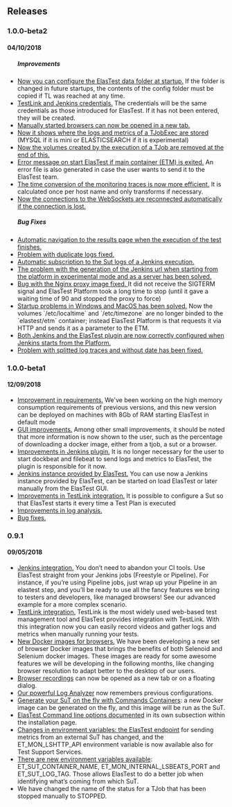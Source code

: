 <div class="range range-xs-left">
<div class="cell-xs-10 cell-lg-6 text-md-left inset-md-right-80 cell-lg-push-1 offset-top-50 offset-lg-top-0">
<h2 id="content" class="h1">Releases</h2>
</div>
</div>

<div id="1.0.0-beta1">
<h3 class="small-subtitle">1.0.0-beta2</h3>
<h4 class="smaller-subtitle">04/10/2018</h4>

<ul>
<h5 class="smaller-subtitle">Improvements</h5>
<li><a target="_blank" href="/docs/deploying/ubuntu/#elastestData">Now you can configure the ElasTest data folder at startup.</a> If the folder is changed in future startups, the contents of the config folder must be copied if TL was reached at any time.</li>
<li><a target="_blank" href="javascript:void(0);">TestLink and Jenkins credentials.</a> The credentials will be the same credentials as those introduced for ElasTest. If it has not been entered, they will be created.</li>
<li><a target="_blank" href="/docs/web-browsers/manual-browsers/">Manually started browsers can now be opened in a new tab.</a></li>
<li><a target="_blank" href="javascript:void(0);">Now it shows where the logs and metrics of a TJobExec are stored</a> (MYSQL if it is mini or ELASTICSEARCH if it is experimental)</li>
<li><a target="_blank" href="javascript:void(0);">Now the volumes created by the execution of a TJob are removed at the end of this.</a></li>
<li><a target="_blank" href="javascript:void(0);">Error message on start ElasTest if main container (ETM) is exited.</a> An error file is also generated in case the user wants to send it to the ElasTest team.</li>
<li><a target="_blank" href="javascript:void(0);">The time conversion of the monitoring traces is now more efficient.</a> It is calculated once per host name and only transforms if necessary.</li>
<li><a target="_blank" href="javascript:void(0);">Now the connections to the WebSockets are reconnected automatically if the connection is lost.</a></li>

<h5 class="smaller-subtitle">Bug Fixes</h5>
<li><a target="_blank" href="javascript:void(0);">Automatic navigation to the results page when the execution of the test finishes.</a></li>
<li><a target="_blank" href="javascript:void(0);">Problem with duplicate logs fixed.</a></li>
<li><a target="_blank" href="/docs/jenkins/advanced-example/">Automatic subscription to the Sut logs of a Jenkins execution.</a></li>
<li><a target="_blank" href="javascript:void(0);">The problem with the generation of the Jenkins url when starting from the platform in experimental mode and as a server has been solved.</a> </li>
<li><a target="_blank" href="javascript:void(0);">Bug with the Nginx proxy image fixed. </a> It did not receive the SIGTERM signal and ElasTest Platform took a long time to stop (until it gave a waiting time of 90 and stopped the proxy to force)</li>
<li><a target="_blank" href="javascript:void(0);">Startup problems in Windows and MacOS has been solved.</a> Now the volumes `/etc/localtime` and `/etc/timezone` are no longer binded to the `elastest/etm` container; instead ElasTest Platform is that requests it via HTTP and sends it as a parameter to the ETM.</li>
<li><a target="_blank" href="javascript:void(0);">Both Jenkins and the ElasTest plugin are now correctly configured when Jenkins starts from the Platform.</a></li>
<li><a target="_blank" href="javascript:void(0);">Problem with splitted log traces and without date has been fixed.</a></li>

</ul>
</div>

<div id="1.0.0-beta1">
<h3 class="small-subtitle">1.0.0-beta1</h3>
<h4 class="smaller-subtitle">12/09/2018</h4>

<ul>
<li><a target="_blank" href="/docs/try-elastest/">Improvement in requirements.</a> We've been working on the high memory consumption requirements of previous versions, and this new version can be deployed on machines with 8Gb of RAM starting ElasTest in default mode</li>

<li><a href="">GUI improvements.</a> Among other small improvements, it should be noted that more information is now shown to the user, such as the percentage of downloading a docker image, either from a tjob, a sut or a browser.</li>

<li><a target="_blank" href="/docs/jenkins/">Improvements in Jenkins plugin.</a> It is no longer necessary for the user to start dockbeat and filebeat to send logs and metrics to ElasTest, the plugin is responsible for it now.</li>

<li><a target="_blank" href="/docs/jenkins/">Jenkins instance provided by ElasTest.</a> You can use now a Jenkins instance provided by ElasTest, can be started on load ElasTest or later manually from the ElasTest GUI.</li>

<li><a target="_blank" href="/docs/testlink/">Improvements in TestLink integration.</a> It is possible to configure a Sut so that ElasTest starts it every time a Test Plan is executed</li>

<li><a target="_blank" href="/docs/log-analyzer/">Improvements in log analysis.</a></li>

<li><a href="javascript:void(0);">Bug fixes.</a></li>
</ul>
</div>

<div id="0.9.1">
<h3 class="small-subtitle">0.9.1</h3>
<h4 class="smaller-subtitle">09/05/2018</h4>

<ul>
<li><a target="_blank" href="/docs/jenkins/">Jenkins integration.</a> You don’t need to abandon your CI tools. Use ElasTest straight from your Jenkins jobs (Freestyle or Pipeline). For instance, if you’re using Pipeline jobs, just wrap up your Pipeline in an elastest step, and you’ll be ready to use all the fancy features we bring to testers and developers, like managed browsers! See our advanced example for a more complex scenario.</li>

<li><a target="_blank" href="/docs/testlink/">TestLink integration.</a> TestLink is the most widely used web-based test management tool and ElasTest provides integration with TestLink. With this integration now you can easily record videos and gather logs and metrics when manually running your tests.</li>

<li><a target="_blank" href="https://hub.docker.com/u/elastestbrowsers/">New Docker images for browsers.</a> We have been developing a new set of browser Docker images that brings the benefits of both Selenoid and Selenium docker images. These images are ready for some awesome features we will be developing in the following months, like changing browser resolution to adapt better to the desktop of our users.</li>

<li><a target="_blank" href="/docs/web-browsers/manual-browsers/">Browser recordings</a> can now be opened as a new tab or on a floating dialog.</li>

<li><a target="_blank" href="/docs/log-analyzer/">Our powerful Log Analyzer</a> now remembers previous configurations.</li>

<li><a target="_blank" href="/docs/testing/sut/">Generate your SuT on the fly with Commands Containers</a>: a new Docker image can be generated on the fly, and this image will be run as the SuT.</li>

<li><a target="_blank" href="/docs/docs/try-elastest/">ElasTest Command line options documented</a> in its own subsection within the installation page.</li>

<li><a target="_blank" href="/docs/testing/environment-variables/">Changes in environment variables: the ElasTest endpoint</a> for sending metrics from an external SuT has changed, and the ET_MON_LSHTTP_API environment variable is now available also for Test Support Services.</li>

<li><a target="_blank" href="/docs/testing/environment-variables/">There are new environment variables available</a>: ET_SUT_CONTAINER_NAME, ET_MON_INTERNAL_LSBEATS_PORT and ET_SUT_LOG_TAG. Those allows ElasTest to do a better job when identifying what’s coming from which SuT.</li>

<li>We have changed the name of the status for a TJob that has been stopped manually to STOPPED.</li>
</ul>
</div>
